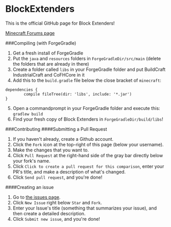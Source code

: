 BlockExtenders
==============

This is the official GitHub page for Block Extenders!

[Minecraft Forums page](http://www.minecraftforum.net)

###Compiling (with ForgeGradle)
1. Get a fresh install of ForgeGradle
2. Put the `java` and `resources` folders in `ForgeGradleDir/src/main` (delete the folders that are already in there)
3. Create a folder called `libs` in your ForgeGradle folder and put BuildCraft IndustrialCraft and CoFHCore in it
4. Add this to the `build.gradle` file below the close bracket of `minecraft`:

```
dependencies {
        compile fileTree(dir: 'libs', include: '*.jar')
}
```

5. Open a commandprompt in your ForgeGradle folder and execute this: `gradlew build`
6. Find your fresh copy of Block Extenders in `ForgeGradleDir/build/libs`!

###Contributing
####Submitting a Pull Request
1. If you haven't already, create a Github account.
2. Click the `Fork` icon at the top-right of this page (below your username).
3. Make the changes that you want to.
4. Click `Pull Request` at the right-hand side of the gray bar directly below your fork's name.
5. Click `Click to create a pull request for this comparison`, enter your PR's title, and make a description of what's changed.
6. Click `Send pull request`, and you're done!

####Creating an issue
1. Go to [the issues page](http://github.com/pahimar/Equivalent-Exchange-3/issues).
2. Click `New Issue` right below `Star` and `Fork`.
3. Enter your Issue's title (something that summarizes your issue), and then create a detailed description.
4. Click `Submit new issue`, and you're done!
